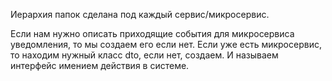 Иерархия папок сделана под каждый сервис/микросервис.

Если нам нужно описать приходящие события для микросервиса уведомления, то мы создаем его если нет.
Если уже есть микросервис, то находим нужный класс dto, если нет, создаем. И называем интерфейс имением действия в системе. 